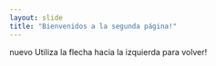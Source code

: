 ```yaml
---
layout: slide
title: "Bienvenidos a la segunda página!"
---
```

nuevo
Utiliza la flecha hacia la izquierda para volver!

